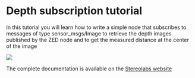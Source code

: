 # Depth subscription tutorial

In this tutorial you will learn how to write a simple node that subscribes to messages of type sensor_msgs/Image to retrieve the depth images published by the ZED node and to get the measured distance at the center of the image

![](../images/tutorial_depth.jpg)

The complete documentation is available on the [Stereolabs website](https://www.stereolabs.com/docs/ros/depth_sensing/#depth-subscribing-in-c)


